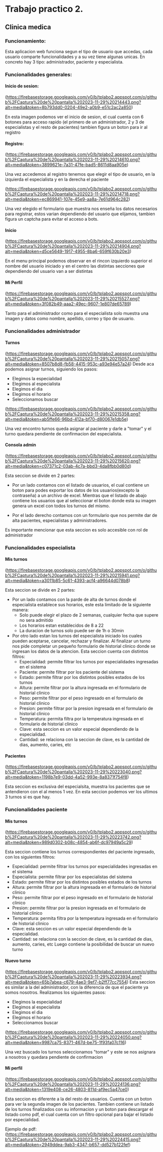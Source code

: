 # Trabajo practico 2.
## Clinica medica

### Funcionamiento:

 Esta aplicacion web funciona segun el tipo de usuario que accedas, cada usuario comparte funcionalidades y a su vez tiene algunas unicas. En concreto hay 3 tipo: administrador, paciente y especialista.

### Funcionalidades generales:

#### Inicio de sesion: 
(https://firebasestorage.googleapis.com/v0/b/tplabo2.appspot.com/o/github%2FCaptura%20de%20pantalla%202023-11-29%20214443.png?alt=media&token=8b793dd0-0204-49e2-a0b9-e51c2ac2a850)

En esta imagen podemos ver el inicio de sesion, el cual cuenta con 6 botones para acceso rapido (el primero de un administrador, 2 y 3 de especialistas y el resto de pacientes) tambien figura un boton para ir al registro


#### Registro:
(https://firebasestorage.googleapis.com/v0/b/tplabo2.appspot.com/o/github%2FCaptura%20de%20pantalla%202023-11-29%20214610.png?alt=media&token=3899621e-7a31-47fe-bad5-8611d8aa905e)

Una vez accedemos al registro tenemos que elegir el tipo de usuario, en la izquierda el especialista y en la derecha el paciente

(https://firebasestorage.googleapis.com/v0/b/tplabo2.appspot.com/o/github%2FCaptura%20de%20pantalla%202023-11-29%20214718.png?alt=media&token=ec869941-107e-45e9-aa8a-7e61d964c282)

Una vez elegido el formulario que muestra nos enseña los datos necesarios para registrar, estos varian dependiendo del usuario que elijamos, tambien figura un captcha para evitar el acceso a bots.

#### Inicio
(https://firebasestorage.googleapis.com/v0/b/tplabo2.appspot.com/o/github%2FCaptura%20de%20pantalla%202023-11-29%20214904.png?alt=media&token=d5ce5649-1917-4955-8ba6-659f630b20e3)

En el menu principal podemos observar en el rincon izquierdo superior el nombre del usuario iniciado y en el centro las distintas secciones que dependiendo del usuario van a ser distintas

#### Mi Perfil
 (https://firebasestorage.googleapis.com/v0/b/tplabo2.appspot.com/o/github%2FCaptura%20de%20pantalla%202023-11-29%20215527.png?alt=media&token=3f082b49-aaa2-49ec-9607-1e807de65789)

Tanto para el administrador como para el especialista solo muestra una imagen y datos como nombre, apellido, correo y tipo de usuario.

### Funcionalidades administrador

#### Turnos
(https://firebasestorage.googleapis.com/v0/b/tplabo2.appspot.com/o/github%2FCaptura%20de%20pantalla%202023-11-29%20215057.png?alt=media&token=8507b8d8-fb58-4415-953c-a93e94e57a24)
Desde aca podemos asignar turnos, siguiendo los pasos:
 - Elegimos la especialidad
 - Elegimos al especialista
 - Elegimos el dia
 - Elegimos el horario
 - Seleccionamos buscar

(https://firebasestorage.googleapis.com/v0/b/tplabo2.appspot.com/o/github%2FCaptura%20de%20pantalla%202023-11-29%20215358.png?alt=media&token=ab5ffe66-96bd-412a-bf70-d80067e1db5e)

Una vez encontro turnos queda asignar al paciente y darle a "tomar" y el turno quedara pendiente de confirmacion del especialista.

#### Consola admin
(https://firebasestorage.googleapis.com/v0/b/tplabo2.appspot.com/o/github%2FCaptura%20de%20pantalla%202023-11-29%20215620.png?alt=media&token=c07371c2-03ab-4c7a-bbd3-4da8fbb0d80d)

Esta seccion se divide en 2 partes:
 - Por un lado contamos con el listado de usuarios, el cual contiene un boton para podes exportar los datos de los usuarios(excepto la contraseña) a un archivo de excel. Mientras que el listado de abajo contiene los usuarios que al seleccionar el boton donde esta su imagen genera un excel con todos los turnos del mismo.

 - Por el lado derecho contamos con un formulario que nos permite dar de alta pacientes, especialistas y administradores.

 Es importante mencionar que esta seccion es solo accesible con rol de administrador

### Funcionalidades especialista

#### Mis turnos
(https://firebasestorage.googleapis.com/v0/b/tplabo2.appspot.com/o/github%2FCaptura%20de%20pantalla%202023-11-29%20215941.png?alt=media&token=a3011b85-5c61-4393-acf4-a96644d078b8)

Esta seccion se divide en 2 partes:
 - Por un lado contamos con la parde de alta de turnos donde el especialista establece sus horarios, este esta limitado de la siguiente manera: 
   * Solo puede elegir el plazo de 2 semanas, cualquier fecha que supere no sera admitido
   * Los horarios estan establecidos de 8 a 22
   * La duracion de turnos solo puede ser de 1h o 30min
 - Por otro lado estan los turnos del especialista iniciado los cuales pueden aceptarse, cancelar, rechazar y finalizar. Al finalizar un turno nos pide completar un pequeño formulario de historial clinico donde se ingresan los datos de la atencion.
 Esta seccion cuenta con distintos filtros:
   * Especialidad: permite filtrar los turnos por especialidades ingresadas en el sistema
   * Paciente: permite filtrar por los paciente del sistema
   * Estado: permite filtrar por los distintos posibles estados de los turnos
   * Altura: permite filtrar por la altura ingresada en el formulario de historial clinico
   * Peso: permite filtrar por el peso ingresado en el formulario de historial clinico
   * Presion: permite filtrar por la presion ingresada en el formulario de historial clinico
   * Temperatura: permita filtra por la temperatura ingresada en el formulario de historial clinico
   * Clave: esta seccion es un valor especial dependiendo de la especialidad.
   * Cantidad: se relaciona con la seccion de clave, es la cantidad de dias, aumento, caries, etc


#### Pacientes
(https://firebasestorage.googleapis.com/v0/b/tplabo2.appspot.com/o/github%2FCaptura%20de%20pantalla%202023-11-29%20223040.png?alt=media&token=1198b7e9-03dd-4a52-993e-8a8371f754f8)

Esta seccion es exclusiva del especialsita, muestra los pacientes que se antendieron con el al menos 1 vez. En esta seccion podemos ver los ultimos 3 turnos si es que hay.


### Funcionalidades paciente

#### Mis turnos
(https://firebasestorage.googleapis.com/v0/b/tplabo2.appspot.com/o/github%2FCaptura%20de%20pantalla%202023-11-29%20223742.png?alt=media&token=989d0302-b08c-4854-ab6f-dc97949a5c29)

Esta seccion contiene los turnos correspondientes del paciente ingresado, con los siguientes filtros:
   * Especialidad: permite filtrar los turnos por especialidades ingresadas en el sistema
   * Especialista: permite filtrar por los especialistas del sistema
   * Estado: permite filtrar por los distintos posibles estados de los turnos
   * Altura: permite filtrar por la altura ingresada en el formulario de historial clinico
   * Peso: permite filtrar por el peso ingresado en el formulario de historial clinico
   * Presion: permite filtrar por la presion ingresada en el formulario de historial clinico
   * Temperatura: permita filtra por la temperatura ingresada en el formulario de historial clinico
   * Clave: esta seccion es un valor especial dependiendo de la especialidad.
   * Cantidad: se relaciona con la seccion de clave, es la cantidad de dias, aumento, caries, etc
Luego contiene la posibilidad de buscar un nuevo turno

#### Nuevo turno
(https://firebasestorage.googleapis.com/v0/b/tplabo2.appspot.com/o/github%2FCaptura%20de%20pantalla%202023-11-29%20223934.png?alt=media&token=65b7abea-c679-4ae3-9ef7-b2ff77cc7554)
Esta seccion es similar a la del administrador, con la diferencia de que el paciente ya somos nosotros. Realizamos los siguientes pasos:
 - Elegimos la especialidad
 - Elegimos al especialista
 - Elegimos el dia
 - Elegimos el horario
 - Seleccionamos buscar

(https://firebasestorage.googleapis.com/v0/b/tplabo2.appspot.com/o/github%2FCaptura%20de%20pantalla%202023-11-29%20224050.png?alt=media&token=9987ca75-8371-467d-be75-1f93fa07c116)

Una vez buscado los turnos seleccionamos "tomar" y este se nos asignara a nosotros y quedara pendiente de confirmacion

#### Mi perfil
(https://firebasestorage.googleapis.com/v0/b/tplabo2.appspot.com/o/github%2FCaptura%20de%20pantalla%202023-11-29%20224136.png?alt=media&token=1319e408-ce26-4803-811d-af9ec5a47ce0)

Esta seccion es diferente a la del resto de usuarios. Cuenta con un boton para ver la segunda imagen de los pacientes.
Tambien contiene un listado de los turnos finalizados con su informacion y un boton para descargar el listado como pdf, el cual cuenta con un filtro opcional para bajar el listado por especialidad.

Ejemplo de pdf:
(https://firebasestorage.googleapis.com/v0/b/tplabo2.appspot.com/o/github%2FCaptura%20de%20pantalla%202023-11-29%20224415.png?alt=media&token=2949ddea-9ab3-4347-b657-dd527b122fef) 



